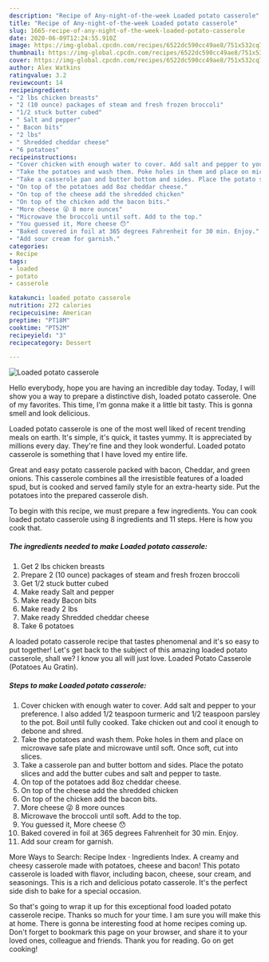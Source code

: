 ```yaml
---
description: "Recipe of Any-night-of-the-week Loaded potato casserole"
title: "Recipe of Any-night-of-the-week Loaded potato casserole"
slug: 1665-recipe-of-any-night-of-the-week-loaded-potato-casserole
date: 2020-06-09T12:24:55.910Z
image: https://img-global.cpcdn.com/recipes/6522dc590cc49ae8/751x532cq70/loaded-potato-casserole-recipe-main-photo.jpg
thumbnail: https://img-global.cpcdn.com/recipes/6522dc590cc49ae8/751x532cq70/loaded-potato-casserole-recipe-main-photo.jpg
cover: https://img-global.cpcdn.com/recipes/6522dc590cc49ae8/751x532cq70/loaded-potato-casserole-recipe-main-photo.jpg
author: Alex Watkins
ratingvalue: 3.2
reviewcount: 14
recipeingredient:
- "2 lbs chicken breasts"
- "2 (10 ounce) packages of steam and fresh frozen broccoli"
- "1/2 stuck butter cubed"
- " Salt and pepper"
- " Bacon bits"
- "2 lbs"
- " Shredded cheddar cheese"
- "6 potatoes"
recipeinstructions:
- "Cover chicken with enough water to cover. Add salt and pepper to your preference. I also added 1/2 teaspoon turmeric and 1/2 teaspoon parsley to the pot. Boil until fully cooked. Take chicken out and cool it enough to debone and shred."
- "Take the potatoes and wash them. Poke holes in them and place on microwave safe plate and microwave until soft. Once soft, cut into slices."
- "Take a casserole pan and butter bottom and sides. Place the potato slices and add the butter cubes and salt and pepper to taste."
- "On top of the potatoes add 8oz cheddar cheese."
- "On top of the cheese add the shredded chicken"
- "On top of the chicken add the bacon bits."
- "More cheese 😜 8 more ounces"
- "Microwave the broccoli until soft. Add to the top."
- "You guessed it, More cheese 😯"
- "Baked covered in foil at 365 degrees Fahrenheit for 30 min. Enjoy."
- "Add sour cream for garnish."
categories:
- Recipe
tags:
- loaded
- potato
- casserole

katakunci: loaded potato casserole 
nutrition: 272 calories
recipecuisine: American
preptime: "PT18M"
cooktime: "PT52M"
recipeyield: "3"
recipecategory: Dessert

---
```



![Loaded potato casserole](https://img-global.cpcdn.com/recipes/6522dc590cc49ae8/751x532cq70/loaded-potato-casserole-recipe-main-photo.jpg)

Hello everybody, hope you are having an incredible day today. Today, I will show you a way to prepare a distinctive dish, loaded potato casserole. One of my favorites. This time, I'm gonna make it a little bit tasty. This is gonna smell and look delicious.

Loaded potato casserole is one of the most well liked of recent trending meals on earth. It's simple, it's quick, it tastes yummy. It is appreciated by millions every day. They're fine and they look wonderful. Loaded potato casserole is something that I have loved my entire life.

Great and easy potato casserole packed with bacon, Cheddar, and green onions. This casserole combines all the irresistible features of a loaded spud, but is cooked and served family style for an extra-hearty side. Put the potatoes into the prepared casserole dish.


To begin with this recipe, we must prepare a few ingredients. You can cook loaded potato casserole using 8 ingredients and 11 steps. Here is how you cook that.

<!--inarticleads1-->

##### The ingredients needed to make Loaded potato casserole:

1. Get 2 lbs chicken breasts
1. Prepare 2 (10 ounce) packages of steam and fresh frozen broccoli
1. Get 1/2 stuck butter cubed
1. Make ready  Salt and pepper
1. Make ready  Bacon bits
1. Make ready 2 lbs
1. Make ready  Shredded cheddar cheese
1. Take 6 potatoes


A loaded potato casserole recipe that tastes phenomenal and it&#39;s so easy to put together! Let&#39;s get back to the subject of this amazing loaded potato casserole, shall we? I know you all will just love. Loaded Potato Casserole (Potatoes Au Gratin). 

<!--inarticleads2-->

##### Steps to make Loaded potato casserole:

1. Cover chicken with enough water to cover. Add salt and pepper to your preference. I also added 1/2 teaspoon turmeric and 1/2 teaspoon parsley to the pot. Boil until fully cooked. Take chicken out and cool it enough to debone and shred.
1. Take the potatoes and wash them. Poke holes in them and place on microwave safe plate and microwave until soft. Once soft, cut into slices.
1. Take a casserole pan and butter bottom and sides. Place the potato slices and add the butter cubes and salt and pepper to taste.
1. On top of the potatoes add 8oz cheddar cheese.
1. On top of the cheese add the shredded chicken
1. On top of the chicken add the bacon bits.
1. More cheese 😜 8 more ounces
1. Microwave the broccoli until soft. Add to the top.
1. You guessed it, More cheese 😯
1. Baked covered in foil at 365 degrees Fahrenheit for 30 min. Enjoy.
1. Add sour cream for garnish.


More Ways to Search: Recipe Index · Ingredients Index. A creamy and cheesy casserole made with potatoes, cheese and bacon! This potato casserole is loaded with flavor, including bacon, cheese, sour cream, and seasonings. This is a rich and delicious potato casserole. It&#39;s the perfect side dish to bake for a special occasion. 

So that's going to wrap it up for this exceptional food loaded potato casserole recipe. Thanks so much for your time. I am sure you will make this at home. There is gonna be interesting food at home recipes coming up. Don't forget to bookmark this page on your browser, and share it to your loved ones, colleague and friends. Thank you for reading. Go on get cooking!
